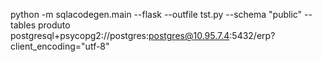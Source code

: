 python -m sqlacodegen.main --flask --outfile tst.py --schema "public" --tables produto postgresql+psycopg2://postgres:postgres@10.95.7.4:5432/erp?client_encoding="utf-8" 